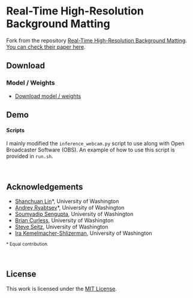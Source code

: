 # Real-Time High-Resolution Background Matting

Fork from the repository [Real-Time High-Resolution Background Matting](https://github.com/PeterL1n/BackgroundMattingV2). [You can check their paper here](https://arxiv.org/abs/2012.07810).

## Download

### Model / Weights

* [Download model / weights](https://drive.google.com/drive/folders/1cbetlrKREitIgjnIikG1HdM4x72FtgBh?usp=sharing)

## Demo

#### Scripts

I mainly modified the `inference_webcam.py` script to use along with Open Broadcaster Software (OBS).
An example of how to use this script is provided in `run.sh`.

&nbsp;

## Acknowledgements
* [Shanchuan Lin](https://www.linkedin.com/in/shanchuanlin/)*, University of Washington
* [Andrey Ryabtsev](http://andreyryabtsev.com/)*, University of Washington
* [Soumyadip Sengupta](https://homes.cs.washington.edu/~soumya91/), University of Washington
* [Brian Curless](https://homes.cs.washington.edu/~curless/), University of Washington
* [Steve Seitz](https://homes.cs.washington.edu/~seitz/), University of Washington
* [Ira Kemelmacher-Shlizerman](https://sites.google.com/view/irakemelmacher/), University of Washington

<sup>* Equal contribution.</sup>

&nbsp;

## License ##
This work is licensed under the [MIT License](LICENSE). 
&nbsp;
